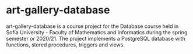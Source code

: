 # art-gallery-database
art-gallery-database is a course project for the Database course held in Sofia University - 
Faculty of Mathematics and Informatics during the spring semester or 2020/21.
The project implements a PostgreSQL database with functions, stored procedures, triggers and views. 


